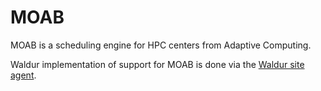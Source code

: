 # MOAB

MOAB is a scheduling engine for HPC centers from Adaptive Computing.

Waldur implementation of support for MOAB is done via the [Waldur site agent](site-agent/index.md).
